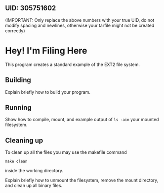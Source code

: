 ## UID: 305751602

(IMPORTANT: Only replace the above numbers with your true UID, do not modify spacing and newlines, otherwise your tarfile might not be created correctly)

# Hey! I'm Filing Here

This program creates a standard example of the EXT2 file system.

## Building

Explain briefly how to build your program.

## Running

Show how to compile, mount, and example output of `ls -ain` your mounted
filesystem.

## Cleaning up

To clean up all the files you may use the makefile command
```
make clean
```
inside the working directory.


Explain briefly how to unmount the filesystem, remove the mount directory, and
clean up all binary files.
